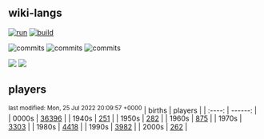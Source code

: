 ## wiki-langs
[![run](https://github.com/dreamerminsk/wiki-langs/actions/workflows/run.yml/badge.svg)](https://github.com/dreamerminsk/wiki-langs/actions/workflows/run.yml)
[![build](https://github.com/dreamerminsk/wiki-langs/actions/workflows/build.yml/badge.svg)](https://github.com/dreamerminsk/wiki-langs/actions/workflows/build.yml)

![commits](https://img.shields.io/github/commit-activity/y/dreamerminsk/wiki-langs)
![commits](https://img.shields.io/github/commit-activity/m/dreamerminsk/wiki-langs)
![commits](https://img.shields.io/github/commit-activity/w/dreamerminsk/wiki-langs)

![](https://img.shields.io/github/languages/code-size/dreamerminsk/wiki-langs)
![](https://img.shields.io/github/repo-size/dreamerminsk/wiki-langs)

## players
<sup>last modified: Mon, 25 Jul 2022 20:09:57 +0000</sup>
| births | players |
| :----: | ------: |
| 0000s | [36396](players/0000.births.csv) |
| 1940s | [251](players/1940.births.csv) |
| 1950s | [282](players/1950.births.csv) |
| 1960s | [875](players/1960.births.csv) |
| 1970s | [3303](players/1970.births.csv) |
| 1980s | [4418](players/1980.births.csv) |
| 1990s | [3982](players/1990.births.csv) |
| 2000s | [262](players/2000.births.csv) |

